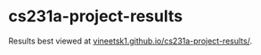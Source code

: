 # cs231a-project-results

Results best viewed at [vineetsk1.github.io/cs231a-project-results/](vineetsk1.github.io/cs231a-project-results/).
